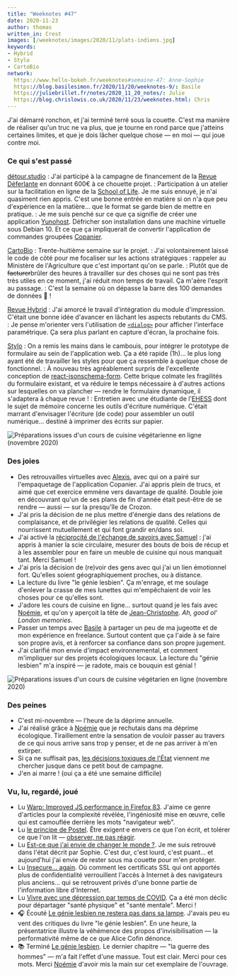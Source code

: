 ```yaml
---
title: "Weeknotes #47"
date: 2020-11-23
author: thomas
written_in: Crest
images: [/weeknotes/images/2020/11/plats-indiens.jpg]
keywords:
- Hybrid
- Stylo
- CartoBio
network:
  https://www.hello-bokeh.fr/weeknotes#semaine-47: Anne-Sophie
  https://blog.basilesimon.fr/2020/11/20/weeknotes-9/: Basile
  https://juliebrillet.fr/notes/2020_11_20_notes/: Julie
  https://blog.chrislowis.co.uk/2020/11/23/weeknotes.html: Chris
---
```


J'ai démarré ronchon, et j'ai terminé terré sous la couette. C'est ma manière de réaliser qu'un truc ne va plus, que je tourne en rond parce que j'atteins certaines limites, et que je dois lâcher quelque chose — en moi — qui joue contre moi.

<!--more-->

### Ce qui s'est passé

[détour.studio]
: J'ai participé à la campagne de financement de la [Revue Déferlante](https://www.kisskissbankbank.com/fr/projects/revue-la-deferlante) en donnant 600€ à ce chouette projet.
: Participation à un atelier sur la facilitation en ligne de la [School of Life](https://www.theschooloflife.com/). Je me suis ennuyé, je n'ai quasiment rien appris. C'est une bonne entrée en matière si on n'a que peu d'expérience en la matière… que le format se garde bien de mettre en pratique.
: Je me suis penché sur ce que ça signifie de créer une application [Yunohost](https://yunohost.org/). Défricher son installation dans une machine virtuelle sous Debian 10. Et ce que ça impliquerait de convertir l'application de commandes groupées [Copanier](https://github.com/spiral-project/copanier).

[CartoBio]
: Trente-huitième semaine sur le projet.
: J'ai volontairement laissé le code de côté pour me focaliser sur les actions stratégiques : rappeler au Ministère de l'Agriculture que c'est important qu'on se parle.
: Plutôt que de ~~facturer~~brûler des heures à travailler sur des choses qui ne sont pas très très utiles en ce moment, j'ai réduit mon temps de travail. Ça m'aère l'esprit au passage.
: C'est la semaine où on dépasse la barre des 100 demandes de données 🎉 !

[Revue Hybrid]
: J'ai amorcé le travail d'intégration du module d'impression. C'était une bonne idée d'avancer en lâchant les aspects rebutants du CMS.
: Je pense m'orienter vers l'utilisation de [`<dialog>`](https://developer.mozilla.org/en-US/docs/Web/HTML/Element/dialog) pour afficher l'interface paramétrique. Ça sera plus parlant en capture d'écran, la prochaine fois.

[Stylo]
: On a remis les mains dans le cambouis, pour intégrer le prototype de formulaire au sein de l'application web. Ça a été rapide (1h)… le plus long ayant été de travailler les styles pour que ça ressemble à quelque chose de fonctionnel.
: À nouveau très agréablement surpris de l'excellente conception de [react-jsonschema-form](https://github.com/rjsf-team/react-jsonschema-form). Cette brique colmate les fragilités du formulaire existant, et va réduire le temps nécessaire à d'autres actions sur lesquelles on va plancher — rendre le formulaire dynamique, il s'adaptera à chaque revue !
: Entretien avec une étudiante de l'[EHESS](https://www.ehess.fr/fr) dont le sujet de mémoire concerne les outils d'écriture numérique. C'était marrant d'envisager l'écriture (de code) pour assembler un outil numérique… destiné à imprimer des écrits sur papier.

![](/weeknotes/images/2020/11/stylo-metadata-editor.png "Préparations issues d'un cours de cuisine végétarienne en ligne (novembre 2020)")


### Des joies

- Des retrouvailles virtuelles avec [Alexis](https://blog.notmyidea.org/), avec qui on a pairé sur l'empaquetage de l'application Copanier. J'ai appris plein de trucs, et aimé que cet exercice emmène vers davantage de qualité. Double joie en découvrant qu'un de ses plans de fin d'année était peut-être de se rendre — aussi — sur la presqu'île de Crozon.
- J'ai pris la décision de ne plus mettre d'énergie dans des relations de complaisance, et de privilégier les relations de qualité. Celles qui nourrissent mutuellement et qui font grandir en/dans soi.
- J'ai activé la [réciprocité de l'échange de savoirs avec Samuel](/weeknotes/13/) : j'ai appris à manier la scie circulaire, mesurer des bouts de bois de récup et à les assembler pour en faire un meuble de cuisine qui nous manquait tant. Merci Samuel !
- J'ai pris la décision de (re)voir des gens avec qui j'ai un lien émotionnel fort. Qu'elles soient géographiquement proches, ou à distance.
- La lecture du livre "le génie lesbien". Ça m'enrage, et me soulage d'enlever la crasse de mes lunettes qui m'empêchaient de voir les choses pour ce qu'elles sont.
- J'adore les cours de cuisine en ligne… surtout quand je les fais avec [Noémie], et qu'on y aperçoit la tête de [Jean-Christophe](https://twitter.com/jcplantin). _Ah, good ol' London memories_.
- Passer un temps avec [Basile](https://basilesimon.fr/) à partager un peu de ma jugeotte et de mon expérience en freelance. Surtout content que ça l'aide à se faire son propre avis, et à renforcer sa confiance dans son propre jugement.
- J'ai clarifié mon envie d'impact environnemental, et comment m'impliquer sur des projets écologiques locaux. La lecture du "génie lesbien" m'a inspiré — je radote, mais ce bouquin est génial !

![](/weeknotes/images/2020/11/plats-indiens.jpg "Préparations issues d'un cours de cuisine végétarien en ligne (novembre 2020)")

### Des peines

- C'est mi-novembre — l'heure de la déprime annuelle.
- J'ai réalisé grâce à [Noémie] que je rechutais dans ma déprime écologique. Tiraillement entre la sensation de vouloir passer au travers de ce qui nous arrive sans trop y penser, et de ne pas arriver à m'en extirper.
- Si ça ne suffisait pas, [les décisions toxiques de l'État](https://www.francetvinfo.fr/politique/proposition-de-loi-sur-la-securite-globale/loi-de-securite-globale-l-article-24-modifie-et-adopte_4190183.html) viennent me chercher jusque dans ce petit bout de campagne.
- J'en ai marre ! (oui ça a été une semaine difficile)

### Vu, lu, regardé, joué

- Lu [Warp: Improved JS performance in Firefox 83](https://hacks.mozilla.org/2020/11/warp-improved-js-performance-in-firefox-83/). J'aime ce genre d'articles pour la complexité révélée, l'ingéniosité mise en œuvre, celle qui est camouflée derrière les mots "navigateur web".
- Lu [le principe de Postel](https://nota-bene.org/Le-Principe-de-Postel). Être exigent·e envers ce que l'on écrit, et tolérer ce que l'on lit — [observer, ne pas réagir](https://thom4.net/2020/11/14/reagir/).
- Lu [Est-ce que j'ai envie de changer le monde ?](https://lexperiencedudesordre.com/2020/11/01/est-ce-que-jai-envie-de-changer-le-monde/). Je me suis retrouvé dans l'état décrit par Sophie. C'est dur, c'est lourd, c'est puant… et aujourd'hui j'ai envie de rester sous ma couette pour m'en protéger.
- Lu [Insecure… again](https://adactio.com/journal/17631). Où comment les certificats SSL qui ont apportés plus de confidentialité verrouillent l'accès à Internet à des navigateurs plus anciens… qui se retrouvent privés d'une bonne partie de l'information libre d'Internet.
- Lu [Vivre avec une dépression par temps de COVID](http://blog.ecologie-politique.eu/post/Vivre-avec-une-depression-par-temps-de-Covid). Ça a été mon déclic pour départager "santé physique" et "santé mentale". Merci !
- 🎧 Écouté [Le génie lesbien ne restera pas dans sa lampe](https://play.acast.com/s/camille/legenielesbienneresterapasdanssalampe). J'avais peu eu vent des critiques du livre "le génie lesbien". En une heure, la présentatrice illustre la véhémence des propos d'invisibilisation — la performativité même de ce que Alice Cofin dénonce.
- 📚 Terminé [Le génie lesbien](https://www.grasset.fr/livres/le-genie-lesbien-9782246821779). Le dernier chapitre — "la guerre des hommes" — m'a fait l'effet d'une massue. Tout est clair. Merci pour ces mots. Merci [Noémie] d'avoir mis la main sur cet exemplaire de l'ouvrage.

[détour.studio]: /
[Stylo]: https://github.com/EcrituresNumeriques/stylo
[CartoBio]: https://cartobio.org/
[Revue Hybrid]: https://www.puv-editions.fr/collections/hybrid.html
[Noémie]: https://noemiegirard.co
[Anne-Sophie]: https://hello-bokeh.fr
[Guillaume]: https://www.yuzutech.fr/
[Claire]: https://www.lassembleuse.fr/
[Antoine]: https://www.quaternum.net/
